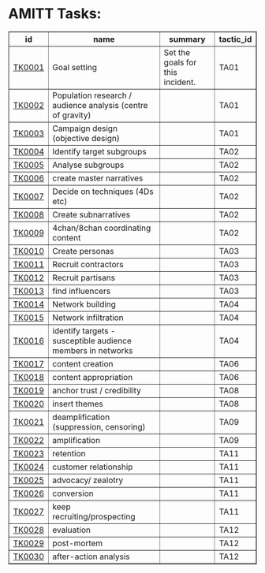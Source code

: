 # AMITT Tasks:

<table border="1">
<tr>
<th>id</th>
<th>name</th>
<th>summary</th>
<th>tactic_id</th>
</tr>
<tr>
<td><a href="tasks/TK0001.md">TK0001</a></td>
<td>Goal setting</td>
<td>Set the goals for this incident. </td>
<td>TA01</td>
</tr>
<tr>
<td><a href="tasks/TK0002.md">TK0002</a></td>
<td>Population research / audience analysis (centre of gravity)</td>
<td></td>
<td>TA01</td>
</tr>
<tr>
<td><a href="tasks/TK0003.md">TK0003</a></td>
<td>Campaign design (objective design)</td>
<td></td>
<td>TA01</td>
</tr>
<tr>
<td><a href="tasks/TK0004.md">TK0004</a></td>
<td>Identify target subgroups</td>
<td></td>
<td>TA02</td>
</tr>
<tr>
<td><a href="tasks/TK0005.md">TK0005</a></td>
<td>Analyse subgroups</td>
<td></td>
<td>TA02</td>
</tr>
<tr>
<td><a href="tasks/TK0006.md">TK0006</a></td>
<td>create master narratives</td>
<td></td>
<td>TA02</td>
</tr>
<tr>
<td><a href="tasks/TK0007.md">TK0007</a></td>
<td>Decide on techniques (4Ds etc)</td>
<td></td>
<td>TA02</td>
</tr>
<tr>
<td><a href="tasks/TK0008.md">TK0008</a></td>
<td>Create subnarratives</td>
<td></td>
<td>TA02</td>
</tr>
<tr>
<td><a href="tasks/TK0009.md">TK0009</a></td>
<td>4chan/8chan coordinating content</td>
<td></td>
<td>TA02</td>
</tr>
<tr>
<td><a href="tasks/TK0010.md">TK0010</a></td>
<td>Create personas</td>
<td></td>
<td>TA03</td>
</tr>
<tr>
<td><a href="tasks/TK0011.md">TK0011</a></td>
<td>Recruit contractors</td>
<td></td>
<td>TA03</td>
</tr>
<tr>
<td><a href="tasks/TK0012.md">TK0012</a></td>
<td>Recruit partisans</td>
<td></td>
<td>TA03</td>
</tr>
<tr>
<td><a href="tasks/TK0013.md">TK0013</a></td>
<td>find influencers</td>
<td></td>
<td>TA03</td>
</tr>
<tr>
<td><a href="tasks/TK0014.md">TK0014</a></td>
<td>Network building</td>
<td></td>
<td>TA04</td>
</tr>
<tr>
<td><a href="tasks/TK0015.md">TK0015</a></td>
<td>Network infiltration</td>
<td></td>
<td>TA04</td>
</tr>
<tr>
<td><a href="tasks/TK0016.md">TK0016</a></td>
<td>identify targets - susceptible audience members in networks</td>
<td></td>
<td>TA04</td>
</tr>
<tr>
<td><a href="tasks/TK0017.md">TK0017</a></td>
<td>content creation</td>
<td></td>
<td>TA06</td>
</tr>
<tr>
<td><a href="tasks/TK0018.md">TK0018</a></td>
<td>content appropriation</td>
<td></td>
<td>TA06</td>
</tr>
<tr>
<td><a href="tasks/TK0019.md">TK0019</a></td>
<td>anchor trust / credibility</td>
<td></td>
<td>TA08</td>
</tr>
<tr>
<td><a href="tasks/TK0020.md">TK0020</a></td>
<td>insert themes</td>
<td></td>
<td>TA08</td>
</tr>
<tr>
<td><a href="tasks/TK0021.md">TK0021</a></td>
<td>deamplification (suppression, censoring)</td>
<td></td>
<td>TA09</td>
</tr>
<tr>
<td><a href="tasks/TK0022.md">TK0022</a></td>
<td>amplification</td>
<td></td>
<td>TA09</td>
</tr>
<tr>
<td><a href="tasks/TK0023.md">TK0023</a></td>
<td>retention</td>
<td></td>
<td>TA11</td>
</tr>
<tr>
<td><a href="tasks/TK0024.md">TK0024</a></td>
<td>customer relationship</td>
<td></td>
<td>TA11</td>
</tr>
<tr>
<td><a href="tasks/TK0025.md">TK0025</a></td>
<td>advocacy/ zealotry</td>
<td></td>
<td>TA11</td>
</tr>
<tr>
<td><a href="tasks/TK0026.md">TK0026</a></td>
<td>conversion</td>
<td></td>
<td>TA11</td>
</tr>
<tr>
<td><a href="tasks/TK0027.md">TK0027</a></td>
<td>keep recruiting/prospecting</td>
<td></td>
<td>TA11</td>
</tr>
<tr>
<td><a href="tasks/TK0028.md">TK0028</a></td>
<td>evaluation</td>
<td></td>
<td>TA12</td>
</tr>
<tr>
<td><a href="tasks/TK0029.md">TK0029</a></td>
<td>post-mortem</td>
<td></td>
<td>TA12</td>
</tr>
<tr>
<td><a href="tasks/TK0030.md">TK0030</a></td>
<td>after-action analysis</td>
<td></td>
<td>TA12</td>
</tr>
</table>
